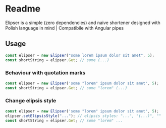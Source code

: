 # Readme

Elipser is a simple (zero dependencies) and naive shortener designed with Polish language in mind | Compatibile with Angular pipes

## Usage

```ts
const elipser = new Elipser("some lorem ipsum dolor sit amet", 5);
const shortString = elipser.Get; // some (...)
```

### Behaviour with quotation marks

```ts
const elipser = new Elipser('some "lorem" ipsum dolor sit amet', 5);
const shortString = elipser.Get; // some "lorem" (...)
```

### Change elipsis style

```ts
const elipser = new Elipser('some "lorem" ipsum dolor sit amet', 5);
elipser.setElipsisStyle("..."); // elipsis styles: "...", "(...)", ""
const shortString = elipser.Get; // some "lorem" ...
```
